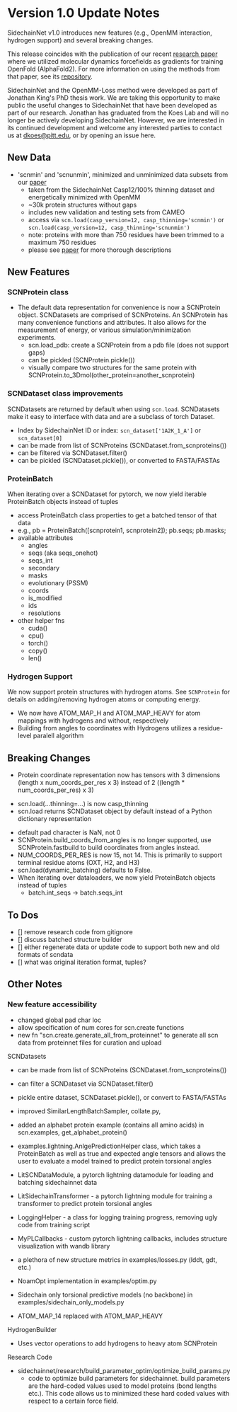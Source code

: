 # Version 1.0 Update Notes
SidechainNet v1.0 introduces new features (e.g., OpenMM interaction, hydrogen support) and several breaking changes. 

This release coincides with the publication of our recent [research paper](https://doi.org/10.1101/2023.10.03.560775) where
we utilized molecular dynamics forcefields as gradients for training OpenFold (AlphaFold2). For more information on
using the methods from that paper, see its [repository](https://github.com/jonathanking/openfold). 

SidechainNet and the OpenMM-Loss method were developed as part of Jonathan King's PhD thesis work. We are taking 
this opportunity to make public the useful changes to SidechainNet that have been developed as part of our research.
Jonathan has graduated from the Koes Lab and will no longer be actively developing SidechainNet. However, we are
interested in its continued development and welcome any interested parties to contact us at dkoes@pitt.edu, or
by opening an issue here.

## New Data
* 'scnmin' and 'scnunmin', minimized and unminimized data subsets from our [paper](https://doi.org/10.1101/2023.10.03.560775)
    * taken from the SidechainNet Casp12/100% thinning dataset and energetically minimized with OpenMM
    * ~30k protein structures without gaps
    * includes new validation and testing sets from CAMEO
    * access via `scn.load(casp_version=12, casp_thinning='scnmin')` or `scn.load(casp_version=12, casp_thinning='scnunmin')`
    * note: proteins with more than 750 residues have been trimmed to a maximum 750 residues
    * please see [paper](https://doi.org/10.1101/2023.10.03.560775) for more thorough descriptions
    

## New Features

### SCNProtein class
- The default data representation for convenience is now a SCNProtein object. SCNDatasets are comprised of SCNProteins. An SCNProtein has many convenience functions and attributes. It also allows for the measurement of energy, or various simulation/minimization experiments.
  - scn.load_pdb: create a SCNProtein from a pdb file (does not support gaps)
  - can be pickled (SCNProtein.pickle())
  - visually compare two structures for the same protein with SCNProtein.to_3Dmol(other_protein=another_scnprotein)

### SCNDataset class improvements
SCNDatasets are returned by default when using `scn.load`. SCNDatasets make it easy to interface with data and are a subclass of torch Dataset.
- Index by SidechainNet ID or index: `scn_dataset['1A2K_1_A']` or `scn_dataset[0]`
- can be made from list of SCNProteins (SCNDataset.from_scnproteins())
- can be filtered via SCNDataset.filter()
- can be pickled (SCNDataset.pickle()), or converted to FASTA/FASTAs

### ProteinBatch
When iterating over a SCNDataset for pytorch, we now yield iterable ProteinBatch objects instead of tuples
  - access ProteinBatch class properties to get a batched tensor of that data
  - e.g., pb = ProteinBatch([scnprotein1, scnprotein2]); pb.seqs; pb.masks;
  - available attributes
    - angles
    - seqs (aka seqs_onehot)
    - seqs_int
    - secondary
    - masks
    - evolutionary (PSSM)
    - coords
    - is_modified
    - ids
    - resolutions
  - other helper fns
    - cuda()
    - cpu()
    - torch()
    - copy()
    - len()

### Hydrogen Support
We now support protein structures with hydrogen atoms. See `SCNProtein` for details on adding/removing hydrogen atoms or 
computing energy. 
* We now have ATOM_MAP_H and ATOM_MAP_HEAVY for atom mappings with hydrogens and without, respectively
* Building from angles to coordinates with Hydrogens utilizes a residue-level paralell algorithm 

## Breaking Changes
- Protein coordinate representation now has tensors with 3 dimensions (length x num_coords_per_res x 3) instead of 2 ((length * num_coords_per_res) x 3)
* scn.load(...thinning=...) is now casp_thinning
* scn.load returns SCNDataset object by default instead of a Python dictionary representation
- default pad character is NaN, not 0
- SCNProtein.build_coords_from_angles is no longer supported, use SCNProtein.fastbuild to build coordinates from angles instead.
- NUM_COORDS_PER_RES is now 15, not 14. This is primarily to support terminal residue atoms (OXT, H2, and H3)
- scn.load(dynamic_batching) defaults to False.
- When iterating over dataloaders, we now yield ProteinBatch objects instead of tuples
  - batch.int_seqs -> batch.seqs_int


## To Dos
- [] remove research code from gitignore
- [] discuss batched structure builder
- [] either regenerate data or update code to support both new and old formats of scndata
- [] what was original iteration format, tuples?




## Other Notes


### New feature accessibility
- changed global pad char loc
- allow specification of num cores for scn.create functions
- new fn "scn.create.generate_all_from_proteinnet" to generate all scn data from proteinnet files for curation and upload

    
SCNDatasets
- can be made from list of SCNProteins (SCNDataset.from_scnproteins())
- can filter a SCNDataset via SCNDataset.filter()
- pickle entire dataset, SCNDataset.pickle(), or convert to FASTA/FASTAs

- improved SimilarLengthBatchSampler, collate.py,
- added an alphabet protein example (contains all amino acids) in scn.examples, get_alphabet_protein()
- examples.lightning.AnlgePredictionHelper class, which takes a ProteinBatch as well as true and expected angle tensors and allows the user to evaluate a model trained to predict protein torsional angles
- LitSCNDataModule, a pytorch lightning datamodule for loading and batching sidechainnet data
- LitSidechainTransformer - a pytorch lightning module for training a transformer to predict protein torsional angles
- LoggingHelper - a class for logging training progress, removing ugly code from training script
- MyPLCallbacks - custom pytorch lightning callbacks, includes structure visualization with wandb library
- a plethora of new structure metrics in examples/losses.py (lddt, gdt, etc.)
- NoamOpt implementation in examples/optim.py
- Sidechain only torsional predictive models (no backbone) in examples/sidechain_only_models.py
- ATOM_MAP_14 replaced with ATOM_MAP_HEAVY


HydrogenBuilder
- Uses vector operations to add hydrogens to heavy atom SCNProtein


Research Code
- sidechainnet/research/build_parameter_optim/optimize_build_params.py
  - code to optimize build parameters for sidechainnet. build parameters
  are the hard-coded values used to model proteins (bond lengths etc.). This code allows us to minimized these hard coded values with respect to a certain force field.

